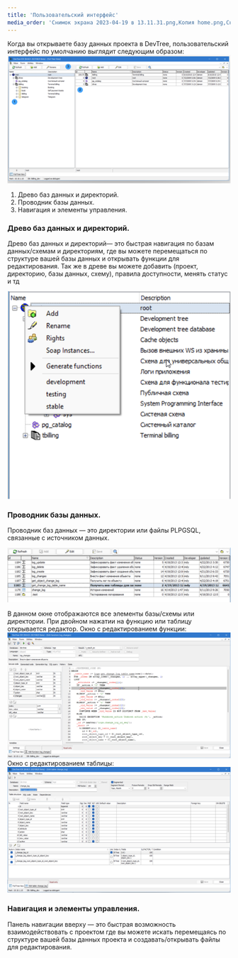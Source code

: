 ```yaml
---
title: 'Пользовательский интерфейс'
media_order: 'Снимок экрана 2023-04-19 в 13.11.31.png,Копия home.png,Снимок экрана 2023-04-19 в 15.59.33.png,Снимок экрана 2023-04-19 в 16.09.25.png,Снимок экрана 2023-04-19 в 16.11.28.png,Снимок экрана 2023-04-19 в 16.12.32.png'
---
```


Когда вы открываете базу данных проекта в DevTree, пользовательский интерфейс по умолчанию выглядит следующим образом:
![%D0%9A%D0%BE%D0%BF%D0%B8%D1%8F%20home](%D0%9A%D0%BE%D0%BF%D0%B8%D1%8F%20home.png "%D0%9A%D0%BE%D0%BF%D0%B8%D1%8F%20home")

1. Древо баз данных и директорий. 
2. Проводник базы данных.
3. Навигация и элементы управления. 

### Древо баз данных и директорий.

Древо баз данных и директорий— это быстрая навигация по базам данных/схемам и директориям, где вы можете перемещаться по структуре вашей базы данных и открывать функции для редактирования. Так же в древе вы можете добавить (проект, директорию, базы данных, схему), правила доступности, менять статус и тд

![%D0%A1%D0%BD%D0%B8%D0%BC%D0%BE%D0%BA%20%D1%8D%D0%BA%D1%80%D0%B0%D0%BD%D0%B0%202023-04-19%20%D0%B2%2015.59.33](%D0%A1%D0%BD%D0%B8%D0%BC%D0%BE%D0%BA%20%D1%8D%D0%BA%D1%80%D0%B0%D0%BD%D0%B0%202023-04-19%20%D0%B2%2015.59.33.png "%D0%A1%D0%BD%D0%B8%D0%BC%D0%BE%D0%BA%20%D1%8D%D0%BA%D1%80%D0%B0%D0%BD%D0%B0%202023-04-19%20%D0%B2%2015.59.33")


### Проводник базы данных.

Проводник баз данных — это директории или файлы PLPGSQL, связанные с источником данных.

![%D0%A1%D0%BD%D0%B8%D0%BC%D0%BE%D0%BA%20%D1%8D%D0%BA%D1%80%D0%B0%D0%BD%D0%B0%202023-04-19%20%D0%B2%2016.09.25](%D0%A1%D0%BD%D0%B8%D0%BC%D0%BE%D0%BA%20%D1%8D%D0%BA%D1%80%D0%B0%D0%BD%D0%B0%202023-04-19%20%D0%B2%2016.09.25.png "%D0%A1%D0%BD%D0%B8%D0%BC%D0%BE%D0%BA%20%D1%8D%D0%BA%D1%80%D0%B0%D0%BD%D0%B0%202023-04-19%20%D0%B2%2016.09.25")

В данном окне отображаются все элементы базы/схемы или директории. При двойном нажатии на функцию или таблицу открывается редактор. 
Окно с редактированием функции:
![%D0%A1%D0%BD%D0%B8%D0%BC%D0%BE%D0%BA%20%D1%8D%D0%BA%D1%80%D0%B0%D0%BD%D0%B0%202023-04-19%20%D0%B2%2016.11.28](%D0%A1%D0%BD%D0%B8%D0%BC%D0%BE%D0%BA%20%D1%8D%D0%BA%D1%80%D0%B0%D0%BD%D0%B0%202023-04-19%20%D0%B2%2016.11.28.png "%D0%A1%D0%BD%D0%B8%D0%BC%D0%BE%D0%BA%20%D1%8D%D0%BA%D1%80%D0%B0%D0%BD%D0%B0%202023-04-19%20%D0%B2%2016.11.28")
Окно с редактированием таблицы:
![%D0%A1%D0%BD%D0%B8%D0%BC%D0%BE%D0%BA%20%D1%8D%D0%BA%D1%80%D0%B0%D0%BD%D0%B0%202023-04-19%20%D0%B2%2016.12.32](%D0%A1%D0%BD%D0%B8%D0%BC%D0%BE%D0%BA%20%D1%8D%D0%BA%D1%80%D0%B0%D0%BD%D0%B0%202023-04-19%20%D0%B2%2016.12.32.png "%D0%A1%D0%BD%D0%B8%D0%BC%D0%BE%D0%BA%20%D1%8D%D0%BA%D1%80%D0%B0%D0%BD%D0%B0%202023-04-19%20%D0%B2%2016.12.32")


### Навигация и элементы управления.

Панель навигации вверху — это быстрая возможность взаимодействовать с проектом где вы можете искать перемещаясь по структуре вашей базы данных проекта и создавать/открывать файлы для редактирования.
